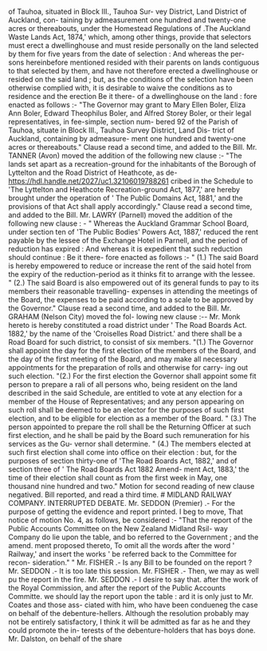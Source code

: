 of Tauhoa, situated in Block III., Tauhoa Sur- vey District, Land District of Auckland, con- taining by admeasurement one hundred and twenty-one acres or thereabouts, under the Homestead Regulations of .The Auckland Waste Lands Act, 1874,' which, among other things, provide that selectors must erect a dwellinghouse and must reside personally on the land selected by them for five years from the date of selection : And whereas the per- sons hereinbefore mentioned resided with their parents on lands contiguous to that selected by them, and have not therefore erected a dwellinghouse or resided on the said land ; but, as the conditions of the selection have been otherwise complied with, it is desirable to waive the conditions as to residence and the erection Be it there- of a dwellinghouse on the land : fore enacted as follows :- "The Governor may grant to Mary Ellen Boler, Eliza Ann Boler, Edward Theophilus Boler, and Alfred Storey Boler, or their legal representatives, in fee-simple, section num- bered 92 of the Parish of Tauhoa, situate in Block III., Tauhoa Survey District, Land Dis- trict of Auckland, containing by admeasure- ment one hundred and twenty-one acres or thereabouts." Clause read a second time, and added to the Bill. Mr. TANNER (Avon) moved the addition of the following new clause :- "The lands set apart as a recreation-ground for the inhabitants of the Borough of Lyttelton and the Road District of Heathcote, as de- https://hdl.handle.net/2027/uc1.32106019788261 cribed in the Schedule to 'The Lyttelton and Heathcote Recreation-ground Act, 1877,' are hereby brought under the operation of ' The Public Domains Act, 1881,' and the provisions of that Act shall apply accordingly." Clause read a second time, and added to the Bill. Mr. LAWRY (Parnell) moved the addition of the following new clause : - " Whereas the Auckland Grammar School Board, under section ten of 'The Public Bodies' Powers Act, 1887,' reduced the rent payable by the lessee of the Exchange Hotel in Parnell, and the period of reduction has expired : And whereas it is expedient that such reduction should continue : Be it there- fore enacted as follows :- " (1.) The said Board is hereby empowered to reduce or increase the rent of the said hotel from the expiry of the reduction-period as it thinks fit to arrange with the lessee. " (2.) The said Board is also empowered out of its general funds to pay to its members their reasonable travelling- expenses in attending the meetings of the Board, the expenses to be paid according to a scale to be approved by the Governor." Clause read a second time, and added to the Bill. Mr. GRAHAM (Nelson City) moved the fol- lowing new clause :-- Mr. Monk hereto is hereby constituted a road district under ' The Road Boards Act. 1882,' by the name of the 'Croiselles Road District.' and there shall be a Road Board for such district, to consist of six members. "(1.) The Governor shall appoint the day for the first election of the members of the Board, and the day of the first meeting of the Board, and may make all necessary appointments for the preparation of rolls and otherwise for carry- ing out such election. "(2.) For the first election the Governor shall appoint some fit person to prepare a rali of all persons who, being resident on the land described in the said Schedule, are entitled to vote at any election for a member of the House of Representatives; and any person appearing on such roll shall be deemed to be an elector for the purposes of such first election, and to be eligible for election as a member of the Board. " (3.) The person appointed to prepare the roll shall be the Returning Officer at such first election, and he shall be paid by the Board such remuneration for his services as the Gu- vernor shall determine. " (4.) The members elected at such first election shall come into office on their election : but, for the purposes of section thirty-one of 'The Road Boards Act, 1882,' and of section three of ' The Road Boards Act 1882 Amend- ment Act, 1883,' the time of their election shall count as from the first week in May, one thousand nine hundred and two." Motion for second reading of new clause negatived. Bill reported, and read a third time. # MIDLAND RAILWAY COMPANY. INTERRUPTED DEBATE. Mr. SEDDON (Premier) .- For the purpose of getting the evidence and report printed. I beg to move, That notice of motion No. 4, as follows, be considered :- "That the report of the Public Accounts Committee on the New Zealand Midland Rsil- way Company do lie upon the table, and bo referred to the Government ; and the amend. ment proposed thereto, To omit all the words after the word ' Railway,' and insert the works ' be referred back to the Committee for recon- sideration." " Mr. FISHER .- Is any Bill to be founded on the report ? Mr. SEDDON .- It is too late this session. Mr. FISHER .- Then, we may as well pu the report in the fire. Mr. SEDDON .- I desire to say that. after the work of the Royal Commission, and after the report of the Public Accounts Committe. we should lay the report upon the table : ard it is only just to Mr. Coates and those ass- ciated with him, who have been condueneg the case on behalf of the debenture-hellers. Although the resolution probably may not be entirely satisfactory, I think it will be admitted as far as he and they could promote the in- terests of the debenture-holders that has boys done. Mr. Dalston, on behalf of the share 